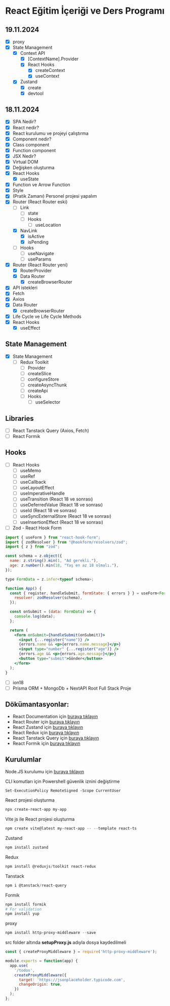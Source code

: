 # React Eğitim İçeriği ve Ders Programı

## 19.11.2024
- [x] proxy
- [x] State Management
	- [x] Context API
		- [x] [ContextName].Provider
		- [x] React Hooks
			- [x] createContext
			- [x] useContext	
	- [x] Zustand
		- [x] create
		- [x] devtool

## 18.11.2024
- [x] SPA Nedir?
- [x] React nedir?
- [x] React kurulumu ve projeyi çalıştırma
- [x] Component nedir?
- [x] Class component
- [x] Function component
- [x] JSX Nedir?
- [x] Virtual DOM
- [x] Değişken oluşturma
- [x] React Hooks
	- [x] useState
- [x] Function ve Arrow Function
- [x] Style
- [x]  (Pratik Zamanı) Personel projesi yapalım
- [x] Router (React Router eski)
	- [ ] Link
		- [ ] state
		- [ ] Hooks
			- [ ] useLocation
	- [x] NavLink
		- [x] isActive
		- [x] isPending
	- [ ] Hooks
		- [ ] useNavigate
		- [ ] useParams
- [x] Router (React Router yeni)
	- [x] RouterProvider
	- [x] Data Router
		- [x] createBrowserRouter
- [x] API istekleri
- [x] Fetch
- [x] Axios
- [x] Data Router
	- [x] createBrowserRouter
- [x] Life Cycle ve Life Cycle Methods
- [x] React Hooks
	- [x] useEffect

## State Management
- [x] State Management
	- [ ] Redux Toolkit
		- [ ] Provider
		- [ ] createSlice
		- [ ] configureStore
		- [ ] createAsyncThunk
		- [ ] createApi
		- [ ] Hooks			
			- [ ] useSelector

## Libraries
- [ ] React Tanstack Query (Axios, Fetch)
- [ ] React Formik

## Hooks
- [ ] React Hooks
	- [ ] useMemo
	- [ ] useRef
 	- [ ] useCallback
 	- [ ] useLayoutEffect
 	- [ ] useImperativeHandle
 	- [ ] useTransition (React 18 ve sonrası)
 	- [ ] useDeferredValue (React 18 ve sonrası)
 	- [ ] useId (React 18 ve sonrası)
 	- [ ] useSyncExternalStore (React 18 ve sonrası)
 	- [ ] useInsertionEffect (React 18 ve sonrası)

- [ ] Zod - React Hook Form
```jsx
import { useForm } from "react-hook-form";
import { zodResolver } from "@hookform/resolvers/zod";
import { z } from "zod";

const schema = z.object({
  name: z.string().min(1, "Ad gerekli."),
  age: z.number().min(18, "Yaş en az 18 olmalı."),
});

type FormData = z.infer<typeof schema>;

function App() {
  const { register, handleSubmit, formState: { errors } } = useForm<FormData>({
    resolver: zodResolver(schema),
  });

  const onSubmit = (data: FormData) => {
    console.log(data);
  };

  return (
    <form onSubmit={handleSubmit(onSubmit)}>
      <input {...register("name")} />
      {errors.name && <p>{errors.name.message}</p>}
      <input type="number" {...register("age")} />
      {errors.age && <p>{errors.age.message}</p>}
      <button type="submit">Gönder</button>
    </form>
  );
}
```
- [ ] ion18
- [ ] Prisma ORM + MongoDb + NextAPI Root Full Stack Proje

## Dökümantasyonlar:
- React Documentation için <a href="https://tr.react.dev/" target="_blank">buraya tıklayın</a>
- React Router için <a href="https://reactrouter.com/en/main" target="_blank">buraya tıklayın</a>
- React Zustand için <a href="https://zustand-demo.pmnd.rs/" target="_blank">buraya tıklayın</a>
- React Redux için <a href="https://react-redux.js.org/" target="_blank">buraya tıklayın</a>
- React Tanstack Query için <a href="https://tanstack.com/query/latest" target="_blank">buraya tıklayın</a>
- React Formik için <a href="https://formik.org/" target="_blank">buraya tıklayın</a>

## Kurulumlar
Node.JS kurulumu için <a href="https://nodejs.org/en" target="_blank">buraya tıklayın</a>

CLI komutları için Powershell güvenlik iznini değiştirme
```powershel
Set-ExecutionPolicy RemoteSigned -Scope CurrentUser
```

React projesi oluşturma
```powershell
npx create-react-app my-app
```

Vite js ile React projesi oluşturma
```powershell
npm create vite@latest my-react-app -- --template react-ts
```

Zustand
```powershell
npm install zustand
```

Redux
```powershell
npm install @reduxjs/toolkit react-redux
```

Tanstack
```powershell
npm i @tanstack/react-query
```

Formik
```powershell
npm install formik
# For validation
npm install yup
```

proxy
```powershell
npm install http-proxy-middleware --save
```

src folder altında <b>setupProxy.js</b> adıyla dosya kaydedilmeli
```js
const { createProxyMiddleware } = require('http-proxy-middleware');

module.exports = function(app) {
  app.use(
    '/todos',
    createProxyMiddleware({
      target: 'https://jsonplaceholder.typicode.com',
      changeOrigin: true,
    })
  );
};
```